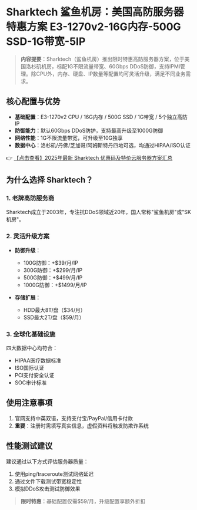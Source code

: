 # Sharktech 鲨鱼机房：美国高防服务器特惠方案 E3-1270v2-16G内存-500G SSD-1G带宽-5IP

> **内容提要**：Sharktech（鲨鱼机房）推出限时特惠高防服务器方案，位于美国洛杉矶机房，标配1G不限流量带宽、60Gbps DDoS防御，支持IPMI管理。除CPU外，内存、硬盘、IP数量等配置均可灵活升级，满足不同业务需求。

## 核心配置与优势

- **基础配置**：E3-1270v2 CPU / 16G内存 / 500G SSD / 1G带宽 / 5个独立高防IP
- **防御能力**：默认60Gbps DDoS防护，支持最高升级至1000G防御
- **网络性能**：1G不限流量带宽，可升级至10G独享
- **数据中心**：洛杉矶/丹佛/芝加哥/阿姆斯特丹四地可选，均通过HIPAA/ISO认证

👉 [【点击查看】2025年最新 Sharktech 优惠码及特价云服务器方案汇总](https://bit.ly/Sharktech)

## 为什么选择 Sharktech？

### 1. 老牌高防服务商
Sharktech成立于2003年，专注抗DDoS领域近20年，国人常称"鲨鱼机房"或"SK机房"。

### 2. 灵活升级方案
- **防御升级**：
  - 100G防御：+$39/月/IP  
  - 300G防御：+$299/月/IP
  - 500G防御：+$499/月/IP
  - 1000G防御：+$1499/月/IP

- **存储扩展**：
  - HDD最大8T/盘（$34/月）
  - SSD最大2T/盘（$59/月）

### 3. 全球化基础设施
四大数据中心均符合：
- HIPAA医疗数据标准
- ISO国际认证
- PCI支付安全认证
- SOC审计标准

## 使用注意事项
1. 官网支持中英双语，支持支付宝/PayPal/信用卡付款
2. **重要**：注册时需填写真实信息，虚假资料将触发防欺诈系统

## 性能测试建议
建议通过以下方式评估服务器质量：
1. 使用ping/traceroute测试网络延迟
2. 通过文件下载测试带宽稳定性
3. 模拟DDoS攻击测试防御效果

> **限时特惠**：基础配置仅需$59/月，升级配置享额外折扣
